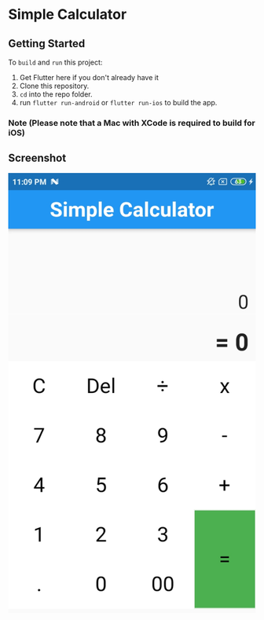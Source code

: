 # Simple Calculator

## Getting Started

To `build` and `run` this project:

1. Get Flutter here if you don't already have it
2. Clone this repository.
3. `cd` into the repo folder.
4. run `flutter run-android` or `flutter run-ios` to build the app.
### Note (Please note that a Mac with XCode is required to build for iOS)

## Screenshot 

![Screenshot ](/Screenshot-simple-calculator-flutter.jpg)
